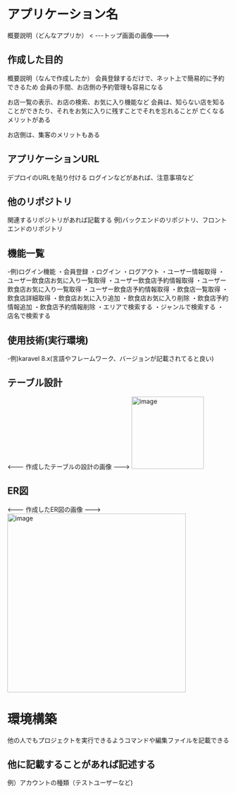 # アプリケーション名
概要説明（どんなアプリか）
< ---トップ画面の画像--->

## 作成した目的
概要説明（なんで作成したか）
会員登録するだけで、ネット上で簡易的に予約できるため
会員の手間、お店側の予約管理も容易になる

お店一覧の表示、お店の検索、お気に入り機能など
会員は、知らない店を知ることができたり、それをお気に入りに残すことでそれを忘れることが
亡くなるメリットがある

お店側は、集客のメリットもある

## アプリケーションURL
デプロイのURLを貼り付ける
ログインなどがあれば、注意事項など

## 他のリポジトリ
関連するリポジトリがあれば記載する
例)バックエンドのリポジトリ、フロントエンドのリポジトリ

## 機能一覧
-例)ログイン機能
・会員登録
・ログイン
・ログアウト
・ユーザー情報取得
・ユーザー飲食店お気に入り一覧取得
・ユーザー飲食店予約情報取得
・ユーザー飲食店お気に入り一覧取得
・ユーザー飲食店予約情報取得
・飲食店一覧取得
・飲食店詳細取得
・飲食店お気に入り追加
・飲食店お気に入り削除
・飲食店予約情報追加
・飲食店予約情報削除
・エリアで検索する
・ジャンルで検索する
・店名で検索する


## 使用技術(実行環境)
-例)karavel 8.x(言語やフレームワーク、バージョンが記載されてると良い)

## テーブル設計
<--- 作成したテーブルの設計の画像 --->
<img width="164" alt="image" src="https://github.com/akameganesan/Rese/assets/144240848/4f92fb70-200b-4fc9-b4a1-409ea5a02c19">



## ER図
<--- 作成したER図の画像 --->
<img width="405" alt="image" src="https://github.com/akameganesan/Rese/assets/144240848/0950033e-52fe-4a63-a442-348ccd30f128">



# 環境構築
他の人でもプロジェクトを実行できるようコマンドや編集ファイルを記載できる

## 他に記載することがあれば記述する
例）アカウントの種類（テストユーザーなど)


